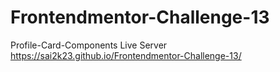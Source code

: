 # Frontendmentor-Challenge-13
Profile-Card-Components
Live Server
https://sai2k23.github.io/Frontendmentor-Challenge-13/
